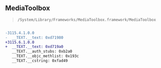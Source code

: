 ## MediaToolbox

> `/System/Library/Frameworks/MediaToolbox.framework/MediaToolbox`

```diff

-3115.4.1.0.0
-  __TEXT.__text: 0xd71980
+3115.6.1.0.0
+  __TEXT.__text: 0xd719a0
   __TEXT.__auth_stubs: 0xb2a0
   __TEXT.__objc_methlist: 0x193c
   __TEXT.__cstring: 0xfad49

```
